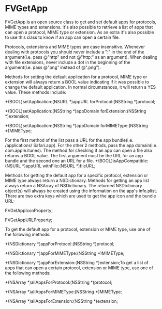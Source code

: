 FVGetApp
========

FVGetApp is an open source class to get and set default apps for protocols, MIME 
types and extensions. It's also possible to retrieve a list of apps that can open a 
protocol, MIME type or extension. As an extra it's also possible to use this class to know 
if an app can open a certain file.


Protocols, extensions and MIME types are case insensitive. Whenever dealing with 
protocols you should never include a ":" in the end of the argument(i.e. pass @"http" 
and not @"http:" as an argument). When dealing with file extensions, never include a 
dot in the beginning of the argument(i.e. pass @"png" instead of @".png").


Methods for setting the default application for a protocol, MIME type or extension will 
always return a BOOL value indicating if it was possible to change the default 
application. In normal circumstances, it will return a YES value. These methods include:


+(BOOL)setApplication:(NSURL *)appURL forProtocol:(NSString *)protocol;

+(BOOL)setApplication:(NSString *)appDomain forExtension:(NSString 
*)extension;

+(BOOL)setApplication:(NSString *)appDomain forMIMEType:(NSString 
*)MIMEType;

For the first method of the list pass a URL for the app bundle(i.e. /applications/
Safari.app). For the other 2 methods, pass the app domain(i.e. com.apple.itunes).
The method for checking if an app can open a file also returns a BOOL value. The first 
argument must be the URL for an app bundle and the second one an URL for a file.
+(BOOL)isAppCompatible:(NSURL *)appURL withFile:(NSURL *)fileURL;

Methods for getting the default app for a specific protocol, extension or MIME type 
always return a NSDictionary. Methods for getting an app list always return a NSArray of 
NSDictionary. The returned NSDictionary object(s) will always be created using the 
information on the app's info.plist. There are two extra keys which are used to get the 
app icon and the bundle URL:

FVGetAppIconProperty;

FVGetAppURLProperty;

To get the default app for a protocol, extension or MIME type, use one of the following 
methods:

+(NSDictionary *)appForProtocol:(NSString *)protocol;

+(NSDictionary *)appForMIMEType:(NSString *)MIMEType;

+(NSDictionary *)appForExtension:(NSString *)extension;To get a list of apps that can open a certain protocol, extension or MIME type, use one 
of the following methods:

+(NSArray *)allAppsForProtocol:(NSString *)protocol;

+(NSArray *)allAppsForMIMEType:(NSString *)MIMEType;

+(NSArray *)allAppsForExtension:(NSString *)extension;

